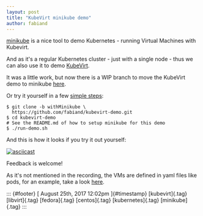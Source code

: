 ```yaml
---
layout: post
title: "KubeVirt minikube demo"
author: fabiand
---
```




[minikube](https://github.com/kubernetes/minikube/) is a nice tool to
demo Kubernetes - running Virtual Machines with Kubevirt.

And as it's a regular Kubernetes cluster - just with a single node -
thus we can also use it to demo [KubeVirt](http://kubevirt.io).

It was a little work, but now there is a WIP branch to move the KubeVirt
demo to minikube
[here](https://github.com/fabiand/kubevirt-demo/tree/withMinikube).

Or try it yourself in a few [simple
steps](https://github.com/fabiand/kubevirt-demo/tree/withMinikube#quickstart):

    $ git clone -b withMinikube \
      https://github.com/fabiand/kubevirt-demo.git
    $ cd kubevirt-demo
    # See the README.md of how to setup minikube for this demo
    $ ./run-demo.sh

And this is how it looks if you try it out yourself:

[![asciicast](https://asciinema.org/a/134953.png)](https://asciinema.org/a/134953)

Feedback is welcome!

As it's not mentioned in the recording, the VMs are defined in yaml
files like pods, for an example, take a look
[here](https://github.com/kubevirt/kubevirt/blob/master/cluster/vm.yaml).

::: {#footer}
[ August 25th, 2017 12:02pm ]{#timestamp} [kubevirt]{.tag}
[libvirt]{.tag} [fedora]{.tag} [centos]{.tag} [kubernetes]{.tag}
[minikube]{.tag}
:::
